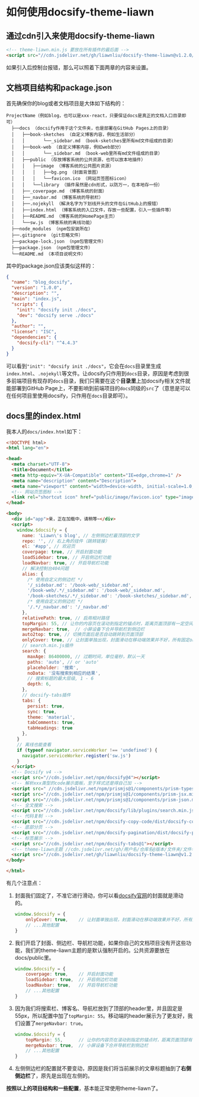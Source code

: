 # 如何使用docsify-theme-liawn

## 通过cdn引入来使用docsify-theme-liawn

```html
<!-- theme-liawn.min.js 要放在所有插件的最后面 -->
<script src="//cdn.jsdelivr.net/gh/liawnliu/docsify-theme-liawn@v1.2.0/dist/theme-liawn.min.js"></script>
```

如果引入后控制台报错，那么可以照着下面两章的内容来设置。

## 文档项目结构和package.json

首先确保你的blog或者文档项目是大体如下结构的：

```test
ProjectName（例如blog，也可以是xxx-react，只要保证docs是真正的文档入口目录即可）
  ├──docs （docsify作用于这个文件夹，也是部署在GitHub Pages上的目录）
  │   ├──book-sketches （自定义博客内容，例如生活部分）
  │   │       └──_sidebar.md （book-sketches里所有md文件组成的目录）
  │   ├──book-web （自定义博客内容，例如web部分）
  │   │       └──_sidebar.md （book-web里所有md文件组成的目录）
  │   ├──public （存放博客系统的公共资源，也可以放本地插件）
  │   │   ├──image （博客系统的公共图片资源）
  │   │   │   ├──bg.png （封面背景图）
  │   │   │   └──favicon.ico （网站页签图标icon）
  │   │   └──library （插件虽然是cdn形式，以防万一，在本地存一份）
  │   ├──_coverpage.md （博客系统的封面）
  │   ├──_navbar.md （博客系统的导航栏）
  │   ├──.nojekyll （解决名字为下划线开头的文件在GitHub上的报错）
  │   ├──index.html （博客系统的入口文件，存放一些配置，引入一些插件等）
  │   ├──README.md （博客系统的HomePage主页）
  │   └──sw.js （博客系统的离线功能）
  ├──node_modules （npm包安装所在）
  ├──.gitignore （git忽略文件）
  ├──package-lock.json （npm包管理文件）
  ├──package.json （npm包管理文件）
  └──README.md （本项目说明文件）
```

其中的package.json应该类似这样的：

```json
{
  "name": "blog_docsify",
  "version": "1.0.0",
  "description": "",
  "main": "index.js",
  "scripts": {
    "init": "docsify init ./docs",
    "dev": "docsify serve ./docs"
  },
  "author": "",
  "license": "ISC",
  "dependencies": {
    "docsify-cli": "^4.4.3"
  }
}
```

可以看到`"init": "docsify init ./docs"`，它会在`docs`目录里生成`index.html`、`.nojekyll`等文件。让docsify只作用到`docs`目录，原因是考虑到很多前端项目有现存的`docs`目录，我们只需要在这个**目录里**上加docsify相关文件就能部署到GitHub Page上，不要影响到前端项目的`docs`同级的`src`了（意思是可以在任何项目里使用docsify，只作用在`docs`目录即可）。

## docs里的index.html

我本人的`docs/index.html`如下：

```html
<!DOCTYPE html>
<html lang="en">

<head>
  <meta charset="UTF-8">
  <title>Document</title>
  <meta http-equiv="X-UA-Compatible" content="IE=edge,chrome=1" />
  <meta name="description" content="Description">
  <meta name="viewport" content="width=device-width, initial-scale=1.0, minimum-scale=1.0">
  <!-- 网站页签图标 -->
  <link rel="shortcut icon" href="public/image/favicon.ico" type="image/x-icon" />
</head>

<body>
  <div id="app">亲，正在加载中，请稍等~</div>
  <script>
    window.$docsify = {
      name: 'Liawn\'s blog', // 左侧侧边栏最顶部的文字
      repo: '', // 右上角的挂件（跳转链接）
      el: '#app', // 欢迎页
      coverpage: true, // 开启封面功能
      loadSidebar: true, // 开启侧边栏功能
      loadNavbar: true, // 开启导航栏功能
      // 解决控制台404问题
      alias: {
        /* 使用自定义的侧边栏 */
        '/_sidebar.md': '/book-web/_sidebar.md',
        '/book-web/.*/_sidebar.md': '/book-web/_sidebar.md',
        '/book-sketches/.*/_sidebar.md': '/book-sketches/_sidebar.md',
        /* 使用自定义的侧边栏 */
        '/.*/_navbar.md': '/_navbar.md'
      },
      relativePath: true, // 启用相对路径
      topMargin: 55, // 让你的内容页在滚动到指定的锚点时，距离页面顶部有一定空间
      mergeNavbar: true,  // 小屏设备下合并导航栏到侧边栏
      auto2top: true, // 切换页面后是否自动跳转到页面顶部
      onlyCover: true, // 让封面单独出现，封面滑动在移动端效果并不好，所有固定onlyCover为true
      // search.min.js插件
      search: {
        maxAge: 86400000, // 过期时间，单位毫秒，默认一天
        paths: 'auto', // or 'auto'
        placeholder: '搜索',
        noData: '没有搜索到相应的结果',
        // 搜索标题的最大层级, 1 - 6
        depth: 6,
      },
      // docsify-tabs插件
      tabs: {
        persist: true,
        sync: true,
        theme: 'material',
        tabComments: true,
        tabHeadings: true
      },
    }
    // 离线也能查看
    if (typeof navigator.serviceWorker !== 'undefined') {
      navigator.serviceWorker.register('sw.js')
    }
  </script>
  <!-- Docsify v4 -->
  <script src="//cdn.jsdelivr.net/npm/docsify@4"></script>
  <!-- 解析xxx类型的code展示面板，至于样式还是得自己加 -->
  <script src=" //cdn.jsdelivr.net/npm/prismjs@1/components/prism-typescript.min.js"></script>
  <script src="//cdn.jsdelivr.net/npm/prismjs@1/components/prism-jsx.min.js"></script>
  <script src="//cdn.jsdelivr.net/npm/prismjs@1/components/prism-json.min.js"></script>
  <!-- 全文搜索 -->
  <script src="//cdn.jsdelivr.net/npm/docsify/lib/plugins/search.min.js"></script>
  <!-- 代码复制 -->
  <script src="//cdn.jsdelivr.net/npm/docsify-copy-code/dist/docsify-copy-code.min.js"></script>
  <!-- 底部分页 -->
  <script src="//cdn.jsdelivr.net/npm/docsify-pagination/dist/docsify-pagination.min.js"></script>
  <!-- 标签展示 -->
  <script src="//cdn.jsdelivr.net/npm/docsify-tabs@1"></script>
  <!-- theme-liawn主题 //cdn.jsdelivr.net/gh/用户名/仓库名@版本/文件夹/文件名 -->
  <script src="//cdn.jsdelivr.net/gh/liawnliu/docsify-theme-liawn@v1.2.0/dist/theme-liawn.min.js"></script>
</body>

</html>
```

有几个注意点：

1. 封面我们固定了，不准它进行滑动，你可以看[docsify官网](https://docsify.js.org/)的封面就是滑动的。

    ```js
    window.$docsify = {
        onlyCover: true,    // 让封面单独出现，封面滑动在移动端效果并不好，所有固定onlyCover为true
        // ...其他配置
    }
    ```

2. 我们开启了封面、侧边栏、导航栏功能，如果你自己的文档项目没有开这些功能，我们的theme-liawn主题的是默认强制开启的。公共资源要放在docs/public里。

    ```js
    window.$docsify = {
        coverpage: true,    // 开启封面功能
        loadSidebar: true,  // 开启侧边栏功能
        loadNavbar: true,   // 开启导航栏功能
        // ...其他配置
    }
    ```

3. 因为我们将搜索栏、博客名、导航栏放到了顶部的header里，并且固定是55px，所以配置中加了`topMargin: 55`。移动端的header展示为了更友好，我们设置了`mergeNavbar: true`。

    ```js
    window.$docsify = {
        topMargin: 55,      // 让你的内容页在滚动到指定的锚点时，距离页面顶部有一定空间
        mergeNavbar: true,  // 小屏设备下合并导航栏到侧边栏
        // ...其他配置
    }
    ```

4. 左侧侧边栏的配置就不要变动，原因是我们将当前展示的文章标题抽到了**右侧侧边栏**了，原先是出现在左侧的。

**按照以上的项目结构和一些配置**，基本能正常使用theme-liawn了。
